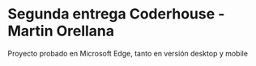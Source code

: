 # Segunda entrega Coderhouse - Martin Orellana
Proyecto probado en Microsoft Edge, tanto en versión desktop y mobile